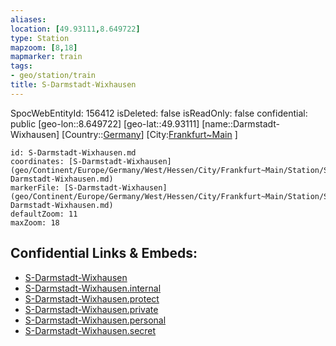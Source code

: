 ```yaml
---
aliases: 
location: [49.93111,8.649722]
type: Station 
mapzoom: [8,18] 
mapmarker: train 
tags:
- geo/station/train
title: S-Darmstadt-Wixhausen
---
```

SpocWebEntityId: 156412
isDeleted: false
isReadOnly: false
confidential: public
[geo-lon::8.649722]
[geo-lat::49.93111]
[name::Darmstadt-Wixhausen]
[Country::[Germany](geo/Continent/Europe/Germany.md)]
[City:[Frankfurt~Main](geo/Continent/Europe/Germany/West/Hessen/City/Frankfurt~Main.md) ]


```leaflet
id: S-Darmstadt-Wixhausen.md
coordinates: [S-Darmstadt-Wixhausen](geo/Continent/Europe/Germany/West/Hessen/City/Frankfurt~Main/Station/S-Darmstadt-Wixhausen.md)
markerFile: [S-Darmstadt-Wixhausen](geo/Continent/Europe/Germany/West/Hessen/City/Frankfurt~Main/Station/S-Darmstadt-Wixhausen.md)
defaultZoom: 11 
maxZoom: 18
```


## Confidential Links & Embeds: 
- [S-Darmstadt-Wixhausen](../../../../../../../../../../_public/geo/Continent/Europe/Germany/West/Hessen/City/Frankfurt~Main/Station/S-Darmstadt-Wixhausen.md) 
- [S-Darmstadt-Wixhausen.internal](../../../../../../../../../../_internal/geo/Continent/Europe/Germany/West/Hessen/City/Frankfurt~Main/Station/S-Darmstadt-Wixhausen.internal.md) 
- [S-Darmstadt-Wixhausen.protect](../../../../../../../../../../_protect/geo/Continent/Europe/Germany/West/Hessen/City/Frankfurt~Main/Station/S-Darmstadt-Wixhausen.protect.md) 
- [S-Darmstadt-Wixhausen.private](../../../../../../../../../../_private/geo/Continent/Europe/Germany/West/Hessen/City/Frankfurt~Main/Station/S-Darmstadt-Wixhausen.private.md) 
- [S-Darmstadt-Wixhausen.personal](../../../../../../../../../../_personal/geo/Continent/Europe/Germany/West/Hessen/City/Frankfurt~Main/Station/S-Darmstadt-Wixhausen.personal.md) 
- [S-Darmstadt-Wixhausen.secret](../../../../../../../../../../_secret/geo/Continent/Europe/Germany/West/Hessen/City/Frankfurt~Main/Station/S-Darmstadt-Wixhausen.secret.md) 
